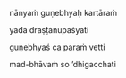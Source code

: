 nānyaṁ guṇebhyaḥ kartāraṁ

yadā draṣṭānupaśyati

guṇebhyaś ca paraṁ vetti

mad-bhāvaṁ so ’dhigacchati